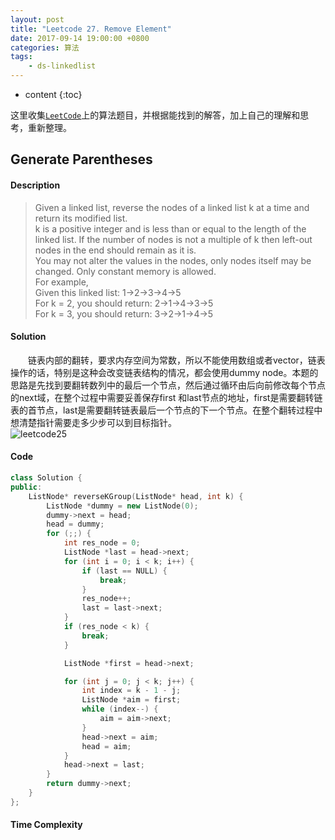 ```yaml
---
layout: post
title: "Leetcode 27. Remove Element"
date: 2017-09-14 19:00:00 +0800 
categories: 算法
tags: 
    - ds-linkedlist
---
```

* content
{:toc}

这里收集[`LeetCode`](https://leetcode.com)上的算法题目，并根据能找到的解答，加上自己的理解和思考，重新整理。

<!-- more -->

## Generate Parentheses

#### Description

> Given a linked list, reverse the nodes of a linked list k at a time and return its modified list.  
> k is a positive integer and is less than or equal to the length of the linked list. If the number of nodes is not a multiple of k then left-out nodes in the end should remain as it is.  
> You may not alter the values in the nodes, only nodes itself may be changed.
Only constant memory is allowed.  
For example,  
Given this linked list: 1->2->3->4->5  
For k = 2, you should return: 2->1->4->3->5  
For k = 3, you should return: 3->2->1->4->5   

#### Solution

&emsp;&emsp;链表内部的翻转，要求内存空间为常数，所以不能使用数组或者vector，链表操作的话，特别是这种会改变链表结构的情况，都会使用dummy node。本题的思路是先找到要翻转数列中的最后一个节点，然后通过循环由后向前修改每个节点的next域，在整个过程中需要妥善保存first 和last节点的地址，first是需要翻转链表的首节点，last是需要翻转链表最后一个节点的下一个节点。在整个翻转过程中想清楚指针需要走多少步可以到目标指针。  
![leetcode25](http://ovwkcbdpf.bkt.clouddn.com/image/leetcode25/leetcode25.png)

#### Code

```cpp
class Solution {
public:
    ListNode* reverseKGroup(ListNode* head, int k) {
        ListNode *dummy = new ListNode(0);
        dummy->next = head;
        head = dummy;
        for (;;) {
            int res_node = 0;
            ListNode *last = head->next;
            for (int i = 0; i < k; i++) {
                if (last == NULL) {
                    break; 
                }
                res_node++;
                last = last->next;
            }
            if (res_node < k) {
                break;
            }

            ListNode *first = head->next;

            for (int j = 0; j < k; j++) {
                int index = k - 1 - j;
                ListNode *aim = first;
                while (index--) {
                    aim = aim->next;
                }
                head->next = aim;
                head = aim;
            }
            head->next = last;
        }
        return dummy->next;
    }
};
```


#### Time Complexity

